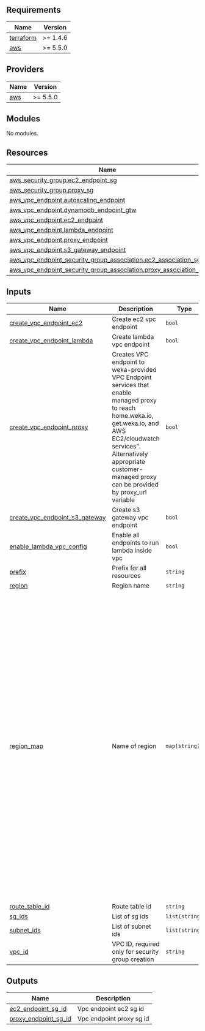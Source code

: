 <!-- BEGIN_TF_DOCS -->
## Requirements

| Name | Version |
|------|---------|
| <a name="requirement_terraform"></a> [terraform](#requirement\_terraform) | >= 1.4.6 |
| <a name="requirement_aws"></a> [aws](#requirement\_aws) | >= 5.5.0 |

## Providers

| Name | Version |
|------|---------|
| <a name="provider_aws"></a> [aws](#provider\_aws) | >= 5.5.0 |

## Modules

No modules.

## Resources

| Name | Type |
|------|------|
| [aws_security_group.ec2_endpoint_sg](https://registry.terraform.io/providers/hashicorp/aws/latest/docs/resources/security_group) | resource |
| [aws_security_group.proxy_sg](https://registry.terraform.io/providers/hashicorp/aws/latest/docs/resources/security_group) | resource |
| [aws_vpc_endpoint.autoscaling_endpoint](https://registry.terraform.io/providers/hashicorp/aws/latest/docs/resources/vpc_endpoint) | resource |
| [aws_vpc_endpoint.dynamodb_endpoint_gtw](https://registry.terraform.io/providers/hashicorp/aws/latest/docs/resources/vpc_endpoint) | resource |
| [aws_vpc_endpoint.ec2_endpoint](https://registry.terraform.io/providers/hashicorp/aws/latest/docs/resources/vpc_endpoint) | resource |
| [aws_vpc_endpoint.lambda_endpoint](https://registry.terraform.io/providers/hashicorp/aws/latest/docs/resources/vpc_endpoint) | resource |
| [aws_vpc_endpoint.proxy_endpoint](https://registry.terraform.io/providers/hashicorp/aws/latest/docs/resources/vpc_endpoint) | resource |
| [aws_vpc_endpoint.s3_gateway_endpoint](https://registry.terraform.io/providers/hashicorp/aws/latest/docs/resources/vpc_endpoint) | resource |
| [aws_vpc_endpoint_security_group_association.ec2_association_sg](https://registry.terraform.io/providers/hashicorp/aws/latest/docs/resources/vpc_endpoint_security_group_association) | resource |
| [aws_vpc_endpoint_security_group_association.proxy_association_sg](https://registry.terraform.io/providers/hashicorp/aws/latest/docs/resources/vpc_endpoint_security_group_association) | resource |

## Inputs

| Name | Description | Type | Default | Required |
|------|-------------|------|---------|:--------:|
| <a name="input_create_vpc_endpoint_ec2"></a> [create\_vpc\_endpoint\_ec2](#input\_create\_vpc\_endpoint\_ec2) | Create ec2 vpc endpoint | `bool` | n/a | yes |
| <a name="input_create_vpc_endpoint_lambda"></a> [create\_vpc\_endpoint\_lambda](#input\_create\_vpc\_endpoint\_lambda) | Create lambda vpc endpoint | `bool` | n/a | yes |
| <a name="input_create_vpc_endpoint_proxy"></a> [create\_vpc\_endpoint\_proxy](#input\_create\_vpc\_endpoint\_proxy) | Creates VPC endpoint to weka-provided VPC Endpoint services that enable managed proxy to reach home.weka.io, get.weka.io, and AWS EC2/cloudwatch services”. Alternatively appropriate customer-managed proxy can be provided by proxy\_url variable | `bool` | n/a | yes |
| <a name="input_create_vpc_endpoint_s3_gateway"></a> [create\_vpc\_endpoint\_s3\_gateway](#input\_create\_vpc\_endpoint\_s3\_gateway) | Create s3 gateway vpc endpoint | `bool` | n/a | yes |
| <a name="input_enable_lambda_vpc_config"></a> [enable\_lambda\_vpc\_config](#input\_enable\_lambda\_vpc\_config) | Enable all endpoints to run lambda inside vpc | `bool` | n/a | yes |
| <a name="input_prefix"></a> [prefix](#input\_prefix) | Prefix for all resources | `string` | n/a | yes |
| <a name="input_region"></a> [region](#input\_region) | Region name | `string` | n/a | yes |
| <a name="input_region_map"></a> [region\_map](#input\_region\_map) | Name of region | `map(string)` | <pre>{<br>  "ap-northeast-1": "com.amazonaws.vpce.ap-northeast-1.vpce-svc-0e8a99999813c71e0",<br>  "ap-northeast-2": "com.amazonaws.vpce.ap-northeast-2.vpce-svc-093e0eeec8b7c6c4c",<br>  "ap-northeast-3": "com.amazonaws.vpce.ap-northeast-3.vpce-svc-09e56cde55ad96a63",<br>  "ap-south-1": "com.amazonaws.vpce.ap-south-1.vpce-svc-09213c43e5711950a",<br>  "ap-southeast-1": "com.amazonaws.vpce.ap-southeast-1.vpce-svc-0816aac78693475d6",<br>  "ap-southeast-2": "com.amazonaws.vpce.ap-southeast-2.vpce-svc-0a473ac647eb853bc",<br>  "ca-central-1": "com.amazonaws.vpce.ca-central-1.vpce-svc-0f3a4b3b0d8c87a7b",<br>  "eu-central-1": "com.amazonaws.vpce.eu-central-1.vpce-svc-0a7f7dd92c316e3fc",<br>  "eu-north-1": "com.amazonaws.vpce.eu-north-1.vpce-svc-006e6faae3f3be641",<br>  "eu-west-1": "com.amazonaws.vpce.eu-west-1.vpce-svc-0f7e742f1fa52d2f7",<br>  "eu-west-2": "com.amazonaws.vpce.eu-west-2.vpce-svc-0ef99d828da2992a6",<br>  "me-south-1": "com.amazonaws.vpce.me-south-1.vpce-svc-06d65d1ac36af2e46",<br>  "sa-east-1": "com.amazonaws.vpce.sa-east-1.vpce-svc-031d8ee7326794e03",<br>  "us-east-1": "com.amazonaws.vpce.us-east-1.vpce-svc-0a99896cec98e7f63",<br>  "us-east-2": "com.amazonaws.vpce.us-east-2.vpce-svc-009318e9319949b54",<br>  "us-west-1": "com.amazonaws.vpce.us-west-1.vpce-svc-0d8adfe18973b86d8",<br>  "us-west-2": "com.amazonaws.vpce.us-west-2.vpce-svc-05e512cfd7a03b097"<br>}</pre> | no |
| <a name="input_route_table_id"></a> [route\_table\_id](#input\_route\_table\_id) | Route table id | `string` | n/a | yes |
| <a name="input_sg_ids"></a> [sg\_ids](#input\_sg\_ids) | List of sg ids | `list(string)` | n/a | yes |
| <a name="input_subnet_ids"></a> [subnet\_ids](#input\_subnet\_ids) | List of subnet ids | `list(string)` | n/a | yes |
| <a name="input_vpc_id"></a> [vpc\_id](#input\_vpc\_id) | VPC ID, required only for security group creation | `string` | n/a | yes |

## Outputs

| Name | Description |
|------|-------------|
| <a name="output_ec2_endpoint_sg_id"></a> [ec2\_endpoint\_sg\_id](#output\_ec2\_endpoint\_sg\_id) | Vpc endpoint ec2 sg id |
| <a name="output_proxy_endpoint_sg_id"></a> [proxy\_endpoint\_sg\_id](#output\_proxy\_endpoint\_sg\_id) | Vpc endpoint proxy sg id |
<!-- END_TF_DOCS -->
